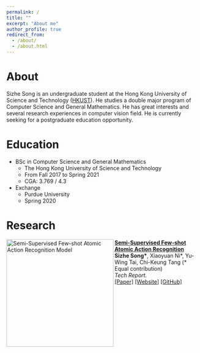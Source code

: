 ```yaml
---
permalink: /
title: ""
excerpt: "About me"
author_profile: true
redirect_from: 
  - /about/
  - /about.html
---
```


About
======
Sizhe Song is an undergraduate student at the Hong Kong University of Science and Technology ([HKUST](http://www.ust.hk/)). He studies a double major program of Computer Science and General Mathematics. He has great interests and several research experiences in computer vision field. He is currently seeking for a postgraduate education opportunity.

Education
======
* BSc in Computer Science and General Mathematics
  * The Hong Kong University of Science and Technology
  * From Fall 2017 to Spring 2021
  * CGA: 3.769 / 4.3
* Exchange
  * Purdue University
  * Spring 2020

Research
======
<div>
  <img src="https://sausage-song.github.io/home/images/FSAA_model.png"
    alt="Semi-Supervised Few-shot Atomic Action Recognition Model"
    class="publogo img-fluid float-left rounded g" width="280" a="" align="left"/>

  <p align="left"><strong><a href="https://sausage-song.github.io/home/files/FSAA.pdf" target="_blank">
  Semi-Supervised Few-shot Atomic Action Recognition</a></strong>
  <!-- <span class="badge badge-danger">New!</span> -->
  <br>
  <b>Sizhe Song*</b>, Xiaoyuan Ni*, Yu-Wing Tai, Chi-Keung Tang (* Equal contribution) <br>
  <em>Tech Report.</em> <br>
  <span class="links">
  <a href="https://sausage-song.github.io/home/files/FSAA.pdf" target="_blank">[Paper]</a>
  <a href="https://Sausage-SONG.github.io/home/FSAA" target="_blank">[Website]</a>
  <a href="https://github.com/Sausage-SONG/Few-shot-action-recognition" target="_blank">[GitHub]</a>
  </span> </p>
</div>